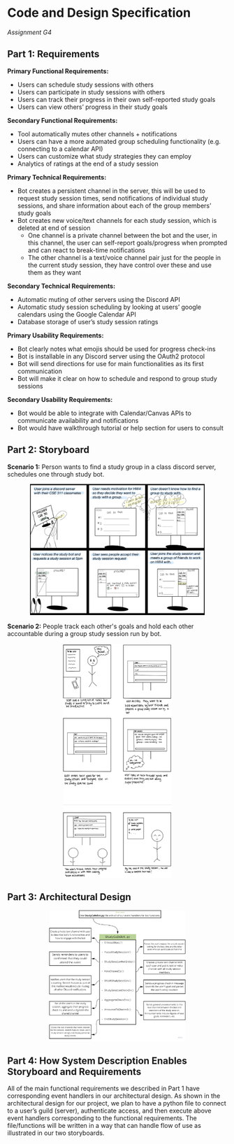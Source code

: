# Code and Design Specification
_Assignment G4_

## Part 1: Requirements

**Primary Functional Requirements:** 
  * Users can schedule study sessions with others 
  * Users can participate in study sessions with others
  * Users can track their progress in their own self-reported study goals
  * Users can view others’ progress in their study goals

**Secondary Functional Requirements:** 
* Tool automatically mutes other channels + notifications
* Users can have a more automated group scheduling functionality (e.g. connecting to a calendar API)
* Users can customize what study strategies they can employ
* Analytics of ratings at the end of a study session

**Primary Technical Requirements:**
* Bot creates a persistent channel in the server, this will be used to request study session times, send notifications of individual study sessions, and share information about each of the group members’ study goals
* Bot creates new voice/text channels for each study session, which is deleted at end of session
  * One channel is a private channel between the bot and the user, in this channel, the user can self-report goals/progress when prompted and can react to break-time notifications
  * The other channel is a text/voice channel pair just for the people in the current study session, they have control over these and use them as they want

**Secondary Technical Requirements:**
* Automatic muting of other servers using the Discord API
* Automatic study session scheduling by looking at users’ google calendars using the Google Calendar API
* Database storage of user’s study session ratings

**Primary Usability Requirements:**
* Bot clearly notes what emojis should be used for progress check-ins
* Bot is installable in any Discord server using the OAuth2 protocol
* Bot will send directions for use for main functionalities as its first communication
* Bot will make it clear on how to schedule and respond to group study sessions 

**Secondary Usability Requirements:**
* Bot would be able to integrate with Calendar/Canvas APIs to communicate availability and notifications
* Bot would have walkthrough tutorial or help section for users to consult


## Part 2: Storyboard

**Scenario 1:** Person wants to find a study group in a class discord server, schedules one through study bot.
<div style="text-align:center"><img src="https://github.com/UWSocialComputing/LALA/blob/b8c38ffd5f504dd6895f9020e17d32b918f3cd32/images/G4-storyboard1.PNG?raw=true" width=auto height=300/></div>

**Scenario 2:** People track each other's goals and hold each other accountable during a group study session run by bot. 
<div style="text-align:center"><img src="https://github.com/UWSocialComputing/LALA/blob/b8c38ffd5f504dd6895f9020e17d32b918f3cd32/images/G4-storyboard2.PNG?raw=true" width=250 height=auto/></div>

## Part 3: Architectural Design
<div style="text-align:center"><img src="https://github.com/UWSocialComputing/LALA/blob/b8c38ffd5f504dd6895f9020e17d32b918f3cd32/images/G4-ArchitecturalDesign.jpg?raw=true" width=auto height=300/></div>

## Part 4: How System Description Enables Storyboard and Requirements
All of the main functional requirements we described in Part 1 have corresponding event handlers in our architectural design. As shown in the architectural design for our project, we plan to have a python file to connect to a user’s guild (server), authenticate access, and then execute above event handlers corresponding to the functional requirements. The file/functions will be written in a way that can handle flow of use as illustrated in our two storyboards.
